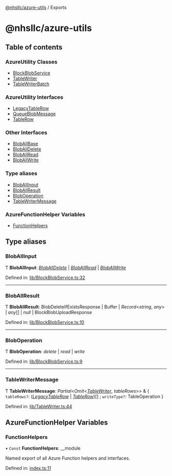 [@nhsllc/azure-utils](index.md) / Exports

# @nhsllc/azure-utils

## Table of contents

### AzureUtility Classes

- [BlockBlobService](classes/blockblobservice.md)
- [TableWriter](classes/tablewriter.md)
- [TableWriterBatch](classes/tablewriterbatch.md)

### AzureUtility Interfaces

- [LegacyTableRow](interfaces/legacytablerow.md)
- [QueueBlobMessage](interfaces/queueblobmessage.md)
- [TableRow](interfaces/tablerow.md)

### Other Interfaces

- [BlobAllBase](interfaces/bloballbase.md)
- [BlobAllDelete](interfaces/bloballdelete.md)
- [BlobAllRead](interfaces/bloballread.md)
- [BlobAllWrite](interfaces/bloballwrite.md)

### Type aliases

- [BlobAllInput](modules.md#bloballinput)
- [BlobAllResult](modules.md#bloballresult)
- [BlobOperation](modules.md#bloboperation)
- [TableWriterMessage](modules.md#tablewritermessage)

### AzureFunctionHelper Variables

- [FunctionHelpers](modules.md#functionhelpers)

## Type aliases

### BlobAllInput

Ƭ **BlobAllInput**: [*BlobAllDelete*](interfaces/bloballdelete.md) | [*BlobAllRead*](interfaces/bloballread.md) | [*BlobAllWrite*](interfaces/bloballwrite.md)

Defined in: [lib/BlockBlobService.ts:32](https://github.com/nhsllc/azure-utils/blob/ed89cf0/lib/BlockBlobService.ts#L32)

___

### BlobAllResult

Ƭ **BlobAllResult**: BlobDeleteIfExistsResponse | Buffer | *Record*<*string*, *any*\> | *any*[] | *null* | BlockBlobUploadResponse

Defined in: [lib/BlockBlobService.ts:10](https://github.com/nhsllc/azure-utils/blob/ed89cf0/lib/BlockBlobService.ts#L10)

___

### BlobOperation

Ƭ **BlobOperation**: *delete* | *read* | *write*

Defined in: [lib/BlockBlobService.ts:9](https://github.com/nhsllc/azure-utils/blob/ed89cf0/lib/BlockBlobService.ts#L9)

___

### TableWriterMessage

Ƭ **TableWriterMessage**: *Partial*<*Omit*<[*TableWriter*](classes/tablewriter.md), *tableRows*\>\> & { `tableRows?`: ([*LegacyTableRow*](interfaces/legacytablerow.md) | [*TableRow*](interfaces/tablerow.md))[] ; `writeType?`: TableOperation  }

Defined in: [lib/TableWriter.ts:44](https://github.com/nhsllc/azure-utils/blob/ed89cf0/lib/TableWriter.ts#L44)

## AzureFunctionHelper Variables

### FunctionHelpers

• `Const` **FunctionHelpers**: \_\_module

Named export of all Azure Function helpers and interfaces.

Defined in: [index.ts:11](https://github.com/nhsllc/azure-utils/blob/ed89cf0/index.ts#L11)
